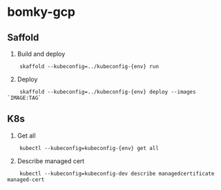 # bomky-gcp

## Saffold
1. Build and deploy
```
    skaffold --kubeconfig=../kubeconfig-{env} run
```

2. Deploy
```
    skaffold --kubeconfig=../kubeconfig-{env} deploy --images `IMAGE:TAG`
```

## K8s
1. Get all
```
    kubectl --kubeconfig=kubeconfig-{env} get all 
```

2. Describe managed cert
```
    kubectl --kubeconfig=kubeconfig-dev describe managedcertificate managed-cert
```
